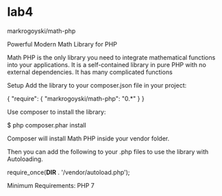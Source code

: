 # lab4
markrogoyski/math-php

Powerful Modern Math Library for PHP

Math PHP is the only library you need to integrate mathematical functions into your applications.
It is a self-contained library in pure PHP with no external dependencies.
It has many complicated functions

Setup
Add the library to your composer.json file in your project:

{
  "require": {
      "markrogoyski/math-php": "0.*"
  }
}

Use composer to install the library:

$ php composer.phar install

Composer will install Math PHP inside your vendor folder. 

Then you can add the following to your .php files to use the library with Autoloading.

require_once(__DIR__ . '/vendor/autoload.php');


Minimum Requirements:
PHP 7
